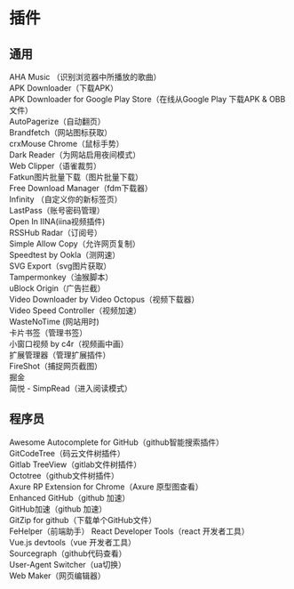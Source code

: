 # 插件
## 通用
AHA Music （识别浏览器中所播放的歌曲）  
APK Downloader（下载APK）  
APK Downloader for Google Play Store（在线从Google Play 下载APK & OBB文件）  
AutoPagerize（自动翻页）  
Brandfetch（网站图标获取）  
crxMouse Chrome（鼠标手势）  
Dark Reader（为网站启用夜间模式）  
Web Clipper（语雀裁剪）  
Fatkun图片批量下载（图片批量下载）  
Free Download Manager（fdm下载器）  
Infinity （自定义你的新标签页）  
LastPass（账号密码管理）  
Open In IINA(iina视频插件)  
RSSHub Radar（订阅号）  
Simple Allow Copy（允许网页复制）  
Speedtest by Ookla（测网速）  
SVG Export（svg图片获取）  
Tampermonkey（油猴脚本）  
uBlock Origin（广告拦截）  
Video Downloader by Video Octopus（视频下载器）  
Video Speed Controller（视频加速）  
WasteNoTime (网站用时)  
卡片书签（管理书签）  
小窗口视频 by c4r（视频画中画）  
扩展管理器（管理扩展插件）  
FireShot（捕捉网页截图）  
掘金  
简悦 - SimpRead（进入阅读模式）  
## 程序员
Awesome Autocomplete for GitHub（github智能搜索插件）  
GitCodeTree（码云文件树插件）  
Gitlab TreeView（gitlab文件树插件）  
Octotree（github文件树插件）  
Axure RP Extension for Chrome（Axure 原型图查看）  
Enhanced GitHub（github 加速）  
GitHub加速（github 加速）  
GitZip for github（下载单个GitHub文件）  
FeHelper（前端助手）
React Developer Tools（react 开发者工具）  
Vue.js devtools（vue 开发者工具）  
Sourcegraph（github代码查看）  
User-Agent Switcher（ua切换）  
Web Maker（网页编辑器）  

